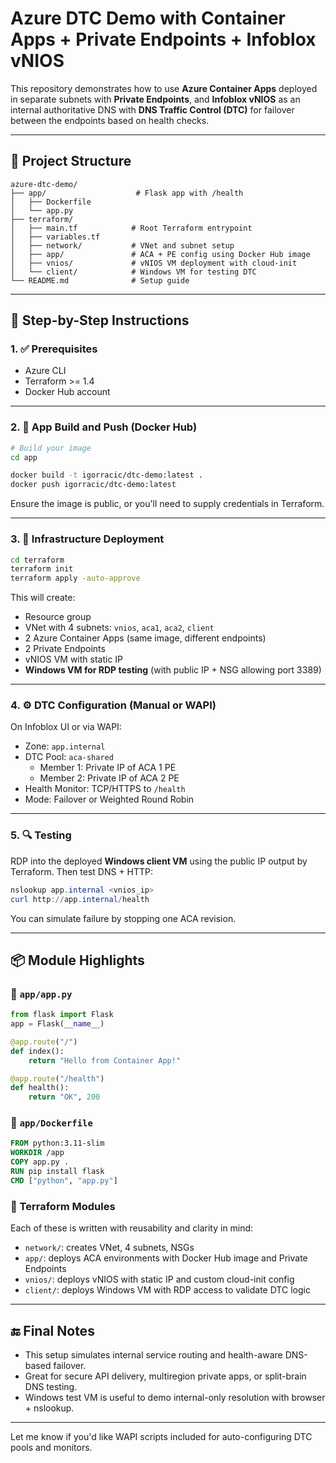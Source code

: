 # Azure DTC Demo with Container Apps + Private Endpoints + Infoblox vNIOS

This repository demonstrates how to use **Azure Container Apps** deployed in separate subnets with **Private Endpoints**, and **Infoblox vNIOS** as an internal authoritative DNS with **DNS Traffic Control (DTC)** for failover between the endpoints based on health checks.

---

## 📁 Project Structure

```plaintext
azure-dtc-demo/
├── app/                    # Flask app with /health
│   ├── Dockerfile
│   └── app.py
├── terraform/
│   ├── main.tf            # Root Terraform entrypoint
│   ├── variables.tf
│   ├── network/           # VNet and subnet setup
│   ├── app/               # ACA + PE config using Docker Hub image
│   ├── vnios/             # vNIOS VM deployment with cloud-init
│   └── client/            # Windows VM for testing DTC
└── README.md              # Setup guide
```

---

## 🚀 Step-by-Step Instructions

### 1. ✅ Prerequisites
- Azure CLI
- Terraform >= 1.4
- Docker Hub account

---

### 2. 🐍 App Build and Push (Docker Hub)
```bash
# Build your image
cd app

docker build -t igorracic/dtc-demo:latest .
docker push igorracic/dtc-demo:latest
```
Ensure the image is public, or you'll need to supply credentials in Terraform.

---

### 3. 🧱 Infrastructure Deployment
```bash
cd terraform
terraform init
terraform apply -auto-approve
```
This will create:
- Resource group
- VNet with 4 subnets: `vnios`, `aca1`, `aca2`, `client`
- 2 Azure Container Apps (same image, different endpoints)
- 2 Private Endpoints
- vNIOS VM with static IP
- **Windows VM for RDP testing** (with public IP + NSG allowing port 3389)

---

### 4. ⚙️ DTC Configuration (Manual or WAPI)
On Infoblox UI or via WAPI:
- Zone: `app.internal`
- DTC Pool: `aca-shared`
  - Member 1: Private IP of ACA 1 PE
  - Member 2: Private IP of ACA 2 PE
- Health Monitor: TCP/HTTPS to `/health`
- Mode: Failover or Weighted Round Robin

---

### 5. 🔍 Testing
RDP into the deployed **Windows client VM** using the public IP output by Terraform. Then test DNS + HTTP:
```powershell
nslookup app.internal <vnios_ip>
curl http://app.internal/health
```
You can simulate failure by stopping one ACA revision.

---

## 📦 Module Highlights

### 🔹 `app/app.py`
```python
from flask import Flask
app = Flask(__name__)

@app.route("/")
def index():
    return "Hello from Container App!"

@app.route("/health")
def health():
    return "OK", 200
```

### 🔹 `app/Dockerfile`
```dockerfile
FROM python:3.11-slim
WORKDIR /app
COPY app.py .
RUN pip install flask
CMD ["python", "app.py"]
```

### 🔹 Terraform Modules
Each of these is written with reusability and clarity in mind:
- `network/`: creates VNet, 4 subnets, NSGs
- `app/`: deploys ACA environments with Docker Hub image and Private Endpoints
- `vnios/`: deploys vNIOS with static IP and custom cloud-init config
- `client/`: deploys Windows VM with RDP access to validate DTC logic

---

## 🔚 Final Notes
- This setup simulates internal service routing and health-aware DNS-based failover.
- Great for secure API delivery, multiregion private apps, or split-brain DNS testing.
- Windows test VM is useful to demo internal-only resolution with browser + nslookup.

---

Let me know if you'd like WAPI scripts included for auto-configuring DTC pools and monitors.
